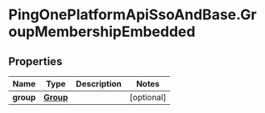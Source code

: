 # PingOnePlatformApiSsoAndBase.GroupMembershipEmbedded

## Properties

Name | Type | Description | Notes
------------ | ------------- | ------------- | -------------
**group** | [**Group**](Group.md) |  | [optional] 


